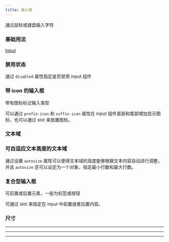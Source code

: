 ```yaml
---
title: 输入框
---
```


<script>
  export default {
    data() {
      return {
        restaurants: [],
        input: '',
        input1: '',
        input2: '',
        input3: '',
        input4: '',
        input5: '',
        input6: '',
        input7: '',
        input8: '',
        input9: '',
        input10: '',
        textarea: '',
        textarea2: '',
        textarea3: '',
        select: '',
      };
    }
  };
</script>

<style lang="scss" scoped>
  .el-input {
    width: 200px;
  }
  .el-textarea {
    width: 414px;
  }
  .el-input-group {
    width: 100%;
  }
</style>

通过鼠标或键盘输入字符

### 基础用法

[Input](http://element.eleme.io/#/zh-CN/component/input)

<el-input v-model="input" placeholder="请输入内容"></el-input>

### 禁用状态

通过 `disabled` 属性指定是否禁用 input 组件

<template>
<el-input
  placeholder="请输入内容"
  v-model="input1"
  :disabled="true">
</el-input>
</template>

### 带 icon 的输入框

带有图标标记输入类型

可以通过 `prefix-icon` 和 `suffix-icon` 属性在 input 组件首部和尾部增加显示图标，也可以通过 slot 来放置图标。

<el-card shadow="hover">
  <el-input
    placeholder="请选择日期"
    suffix-icon="el-icon-date"
    v-model="input">
  </el-input>
  <el-input
    placeholder="请输入内容"
    prefix-icon="el-icon-search"
    v-model="input1">
  </el-input>
</el-card>

### 文本域

<el-card shadow="hover">
  <el-input
    type="textarea"
    :rows="2"
    placeholder="请输入内容"
    v-model="textarea">
  </el-input>
</el-card>

### 可自适应文本高度的文本域

通过设置 `autosize` 属性可以使得文本域的高度能够根据文本内容自动进行调整，并且 `autosize` 还可以设定为一个对象，指定最小行数和最大行数。

<el-card shadow="hover">
<el-input
  type="textarea"
  autosize
  placeholder="请输入内容"
  v-model="textarea2">
</el-input>
<div style="margin: 20px 0;"></div>
<el-input
  type="textarea"
  :autosize="{ minRows: 2, maxRows: 4}"
  placeholder="请输入内容"
  v-model="textarea3">
</el-input>
</el-card>

### 复合型输入框

可前置或后置元素，一般为标签或按钮

可通过 slot 来指定在 input 中前置或者后置内容。

<el-card shadow="hover">
<div>
  <el-input placeholder="请输入内容" v-model="input3">
    <template slot="prepend">http://</template>
  </el-input>
</div>
<div style="margin-top: 15px;">
  <el-input placeholder="请输入内容" v-model="input4">
    <template slot="append">.com</template>
  </el-input>
</div>
<div style="margin-top: 15px;">
  <el-input placeholder="请输入内容" v-model="input5" class="input-with-select">
    <el-select v-model="select" slot="prepend" placeholder="请选择">
      <el-option label="餐厅名" value="1"></el-option>
      <el-option label="订单号" value="2"></el-option>
      <el-option label="用户电话" value="3"></el-option>
    </el-select>
    <el-button slot="append" icon="el-icon-search"></el-button>
  </el-input>
</div>
</el-card>

### 尺寸

<el-card shadow="hover">
  <el-input
    placeholder="请输入内容"
    suffix-icon="el-icon-date"
    v-model="input6">
  </el-input>
  <hr>
  <el-input
    size="medium"
    placeholder="请输入内容"
    suffix-icon="el-icon-date"
    v-model="input7">
  </el-input>
  <hr>
  <el-input
    size="small"
    placeholder="请输入内容"
    suffix-icon="el-icon-date"
    v-model="input8">
  </el-input>
  <hr>
  <el-input
    size="mini"
    placeholder="请输入内容"
    suffix-icon="el-icon-date"
    v-model="input9">
  </el-input>
</el-card>

<style>
.el-select .el-input {
  width: 130px;
}
.input-with-select .el-input-group__prepend {
  background-color: #fff;
}
</style>
